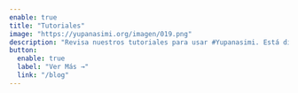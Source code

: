 ```yaml
---
enable: true
title: "Tutoriales"
image: "https://yupanasimi.org/imagen/019.png"
description: "Revisa nuestros tutoriales para usar #Yupanasimi. Está dividido en diferentes secciones para que disfrutes crear tu propia composición, de inicio a fin."
button:
  enable: true
  label: "Ver Más →"
  link: "/blog"
---
```

